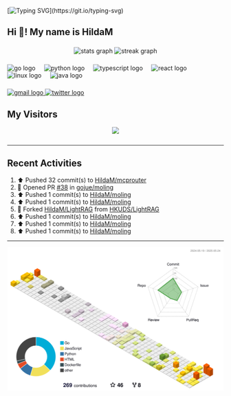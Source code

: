 [![Typing SVG](https://readme-typing-svg.herokuapp.com?size=50&duration=5000&color=8C43EA&vCenter=true&width=2000&height=70&lines=开拓视野,+冲破艰险,+洞悉所有,+贴近生活,+寻找真爱,+感受彼此;这就是人生的目的.)](https://git.io/typing-svg)


<h2 align="left">Hi 👋! My name is HildaM</h2>

###

<div align="center">
  <img src="https://github-readme-stats.vercel.app/api?username=HildaM&hide_title=false&hide_rank=false&show_icons=true&include_all_commits=true&count_private=true&disable_animations=false&theme=dracula&locale=en&hide_border=false" height="150" alt="stats graph"  />
  <img src="https://streak-stats.demolab.com?user=HildaM&locale=en&mode=daily&theme=dracula&hide_border=false&border_radius=5" height="150" alt="streak graph"  />
</div>

###

<div align="left">
  <img src="https://cdn.jsdelivr.net/gh/devicons/devicon/icons/go/go-original.svg" height="30" alt="go logo"  />
  <img width="12" />
  <img src="https://cdn.jsdelivr.net/gh/devicons/devicon/icons/python/python-original.svg" height="30" alt="python logo"  />
  <img width="12" />
  <img src="https://cdn.jsdelivr.net/gh/devicons/devicon/icons/typescript/typescript-original.svg" height="30" alt="typescript logo"  />
  <img width="12" />
  <img src="https://cdn.jsdelivr.net/gh/devicons/devicon/icons/react/react-original.svg" height="30" alt="react logo"  />
  <img width="12" />
  <img src="https://cdn.jsdelivr.net/gh/devicons/devicon/icons/linux/linux-original.svg" height="30" alt="linux logo"  />
  <img width="12" />
  <img src="https://cdn.jsdelivr.net/gh/devicons/devicon/icons/java/java-original.svg" height="30" alt="java logo"  />
</div>

###

<div align="left">
  <a href="zhao163frozen@gmail.com" target="_blank">
    <img src="https://img.shields.io/static/v1?message=Gmail&logo=gmail&label=&color=D14836&logoColor=white&labelColor=&style=for-the-badge" height="35" alt="gmail logo"  />
  </a>
  <a href="https://x.com/_Albert_Bob" target="_blank">
    <img src="https://img.shields.io/static/v1?message=Twitter&logo=twitter&label=&color=1DA1F2&logoColor=white&labelColor=&style=for-the-badge" height="35" alt="twitter logo"  />
  </a>
</div>


## My Visitors

<div align="center">
  <img src="https://profile-counter.glitch.me/HildaM/count.svg?"  />
</div>

###


---

## Recent Activities


<!--RECENT_ACTIVITY:start-->
1. ⬆️ Pushed 32 commit(s) to [HildaM/mcprouter](https://github.com/HildaM/mcprouter)<br>
2. 💪 Opened PR [#38](https://github.com/gojue/moling/pull/38) in [gojue/moling](https://github.com/gojue/moling)<br>
3. ⬆️ Pushed 1 commit(s) to [HildaM/moling](https://github.com/HildaM/moling)<br>
4. ⬆️ Pushed 1 commit(s) to [HildaM/moling](https://github.com/HildaM/moling)<br>
5. 🔱 Forked [HildaM/LightRAG](https://github.com/HildaM/LightRAG) from [HKUDS/LightRAG](https://github.com/HKUDS/LightRAG)<br>
6. ⬆️ Pushed 1 commit(s) to [HildaM/moling](https://github.com/HildaM/moling)<br>
7. ⬆️ Pushed 1 commit(s) to [HildaM/moling](https://github.com/HildaM/moling)<br>
8. ⬆️ Pushed 1 commit(s) to [HildaM/moling](https://github.com/HildaM/moling)<br>
<!--RECENT_ACTIVITY:end-->

---


![](./profile-3d-contrib/profile-south-season-animate.svg)
